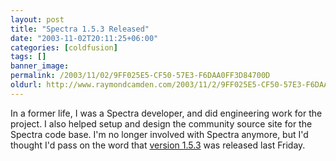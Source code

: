 ```yaml
---
layout: post
title: "Spectra 1.5.3 Released"
date: "2003-11-02T20:11:25+06:00"
categories: [coldfusion]
tags: []
banner_image: 
permalink: /2003/11/02/9FF025E5-CF50-57E3-F6DAA0FF3D84700D
oldurl: http://www.raymondcamden.com/2003/11/2/9FF025E5-CF50-57E3-F6DAA0FF3D84700D
---
```


In a former life, I was a Spectra developer, and did engineering work for the project. I also helped setup and design the community source site for the Spectra code base. I'm no longer involved with Spectra anymore, but I'd thought I'd pass on the word that <a href="http://spectrasource.macromedia.com">version 1.5.3</a> was released last Friday.